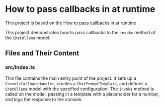 # How to pass callbacks in at runtime

This project is based on the [How to pass callbacks in at runtime](https://js.langchain.com/docs/how_to/callbacks_runtime/)

This project demonstrates how to pass callbacks to the `invoke` method of the `ChatOllama`
model.

## Files and Their Content

### src/index.ts

This file contains the main entry point of the project. It sets up a `ConsoleCallbackHandler`, creates a `ChatPromptTemplate`, and defines a `ChatOllama` model with the specified configuration. The `invoke` method is called on the model, passing in a template with a placeholder for a number, and logs the response to the console.
